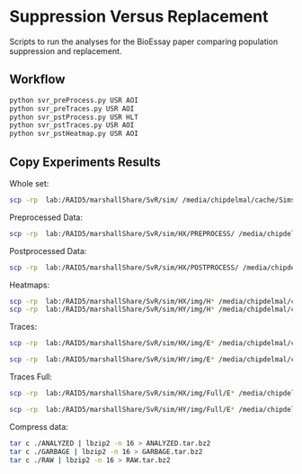 #   Suppression Versus Replacement

Scripts to run the analyses for the BioEssay paper comparing population suppression and replacement.


## Workflow

```bash
python svr_preProcess.py USR AOI
python svr_preTraces.py USR AOI
python svr_pstProcess.py USR HLT
python svr_pstTraces.py USR AOI
python svr_pstHeatmap.py USR AOI
```

## Copy Experiments Results

Whole set:

```bash
scp -rp  lab:/RAID5/marshallShare/SvR/sim/ /media/chipdelmal/cache/Sims/SvR/
```

Preprocessed Data:

```bash
scp -rp  lab:/RAID5/marshallShare/SvR/sim/HX/PREPROCESS/ /media/chipdelmal/cache/Sims/SvR/sim/HX/
```

Postprocessed Data:

```bash
scp -rp  lab:/RAID5/marshallShare/SvR/sim/HX/POSTPROCESS/ /media/chipdelmal/cache/Sims/SvR/sim/HX/
```

Heatmaps:

```bash
scp -rp  lab:/RAID5/marshallShare/SvR/sim/HX/img/H* /media/chipdelmal/cache/Sims/SvR/sim/HX/
scp -rp  lab:/RAID5/marshallShare/SvR/sim/HY/img/H* /media/chipdelmal/cache/Sims/SvR/sim/HY/
```

Traces:

```bash
scp -rp  lab:/RAID5/marshallShare/SvR/sim/HX/img/E* /media/chipdelmal/cache/Sims/SvR/sim/HX/img/

scp -rp  lab:/RAID5/marshallShare/SvR/sim/HY/img/E* /media/chipdelmal/cache/Sims/SvR/sim/HY/img/
```

Traces Full:

```bash
scp -rp  lab:/RAID5/marshallShare/SvR/sim/HX/img/Full/E* /media/chipdelmal/cache/Sims/SvR/sim/HX/imgFull/

scp -rp  lab:/RAID5/marshallShare/SvR/sim/HY/img/Full/E* /media/chipdelmal/cache/Sims/SvR/sim/HY/imgFull/
```

Compress data:

```bash
tar c ./ANALYZED | lbzip2 -n 16 > ANALYZED.tar.bz2
tar c ./GARBAGE | lbzip2 -n 16 > GARBAGE.tar.bz2
tar c ./RAW | lbzip2 -n 16 > RAW.tar.bz2
```
